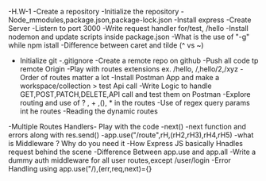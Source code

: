 -H.W-1
-Create a repository
-Initialize the repository
-Node_mmodules,package.json,package-lock.json
-Install express
-Create Server
-Listern to port 3000
-Write request handler for/test, /hello
-Install nodemon and update scripts inside    package.json
-What is the use of "-g" while npm istall
-Difference between caret and tilde (^ vs ~)

- Initialize git
-.gitignore
-Create a remote repo on github
-Push all code tp remote Origin
-Play with routes extensions ex. /hello, /,hello/2,/xyz
-Order of routes matter a lot
-Install Postman App and make a workspace/collection > test Api call
-Write Logic to handle GET,POST,PATCH,DELETE,API call and test them on Postman
-Explore routing and use of  ? , + ,(), * in the routes
-Use of regex query params int he routes
-Reading the dynamic routes


-Multiple Routes Handlers- Play with the code
-next()
-next function and errors along with res.send()
-app.use("/route",rH,(rH2,rH3),rH4,rH5)
-what is Middleware ? Why do you need it
-How Express JS basically Hnadles request behind the scene
-Difference Between app.use and app.all
-Write a dummy auth middleware for all user routes,except /user/login
-Error Handling using app.use("/),(err,req,next)={}